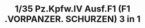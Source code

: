---
layout: product
title: "1/35 Pz.Kpfw.IV Ausf.F1 (F1 .VORPANZER. SCHURZEN) 3 in 1"
price: "5500" 
desc: "Maketa"
img_path: "/assets/img/BT003.jpg"
brand: "Border Models"
available: true
special_offer: true
new: false
soon: false
cat: "010000"
subcat: "011600"
subsubcat: "0N/A"
sifra: "BT003"
popular: true
---